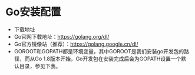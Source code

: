 # Go安装配置

- 下载地址
- Go官网下载地址：https://golang.org/dl/
- Go官方镜像站（推荐）：https://golang.google.cn/dl/
- GOROOT和GOPATH都是环境变量，其中GOROOT是我们安装go开发包的路径，而从Go 1.8版本开始，Go开发包在安装完成后会为GOPATH设置一个默认目录，参见下表。